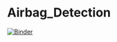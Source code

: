 # Airbag_Detection

[![Binder](https://mybinder.org/badge_logo.svg)](https://mybinder.org/v2/gh/AdityaAnand123/Airbag_Detection/HEAD?urlpath=%2Fvoila%2Frender%2FAirbag_Detection.ipynb)
